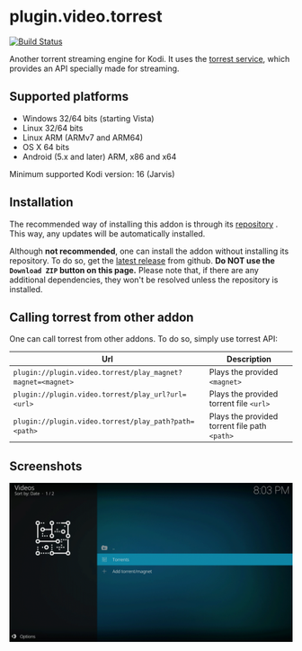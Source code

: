# plugin.video.torrest

[![Build Status](https://github.com/i96751414/plugin.video.torrest/workflows/build/badge.svg)](https://github.com/i96751414/plugin.video.torrest/actions?query=workflow%3Abuild)

Another torrent streaming engine for Kodi. It uses the [torrest service](https://github.com/i96751414/torrest), which
provides an API specially made for streaming.

## Supported platforms

- Windows 32/64 bits (starting Vista)
- Linux 32/64 bits
- Linux ARM (ARMv7 and ARM64)
- OS X 64 bits
- Android (5.x and later) ARM, x86 and x64

Minimum supported Kodi version: 16 (Jarvis)

## Installation

The recommended way of installing this addon is through its [repository](https://github.com/i96751414/repository.github#installation)
. This way, any updates will be automatically installed.

Although **not recommended**, one can install the addon without installing its repository. To do so, get the
[latest release](https://github.com/i96751414/plugin.video.torrest/releases/latest) from github.
**Do NOT use the `Download ZIP` button on this page.** Please note that, if there are any additional dependencies, 
they won't be resolved unless the repository is installed.

## Calling torrest from other addon

One can call torrest from other addons. To do so, simply use torrest API:

|Url|Description|
|---|-----------|
|`plugin://plugin.video.torrest/play_magnet?magnet=<magnet>`|Plays the provided `<magnet>`|
|`plugin://plugin.video.torrest/play_url?url=<url>`|Plays the provided torrent file `<url>`|
|`plugin://plugin.video.torrest/play_path?path=<path>`|Plays the provided torrent file path `<path>`|

## Screenshots

![screenshots](resources/screenshots/screenshots.gif)


